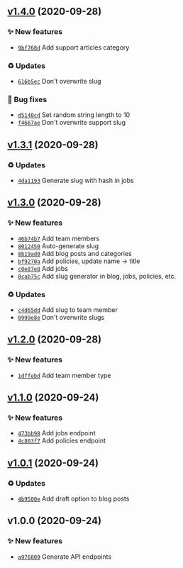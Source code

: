 ## [v1.4.0](https://github.com/koj-co/strapi/compare/v1.3.1...v1.4.0) (2020-09-28)

### ✨ New features

- [`9bf768d`](https://github.com/koj-co/strapi/commit/9bf768d)  Add support articles category

### ♻️ Updates

- [`616b5ec`](https://github.com/koj-co/strapi/commit/616b5ec)  Don&#x27;t overwrite slug

### 🐛 Bug fixes

- [`d5140cd`](https://github.com/koj-co/strapi/commit/d5140cd)  Set random string length to 10
- [`f4667ae`](https://github.com/koj-co/strapi/commit/f4667ae)  Don&#x27;t overwrite support slug

## [v1.3.1](https://github.com/koj-co/strapi/compare/v1.3.0...v1.3.1) (2020-09-28)

### ♻️ Updates

- [`4da1193`](https://github.com/koj-co/strapi/commit/4da1193)  Generate slug with hash in jobs

## [v1.3.0](https://github.com/koj-co/strapi/compare/v1.2.0...v1.3.0) (2020-09-28)

### ✨ New features

- [`46b74b7`](https://github.com/koj-co/strapi/commit/46b74b7)  Add team members
- [`8012450`](https://github.com/koj-co/strapi/commit/8012450)  Auto-generate slug
- [`8b19ad0`](https://github.com/koj-co/strapi/commit/8b19ad0)  Add blog posts and categories
- [`bf9270a`](https://github.com/koj-co/strapi/commit/bf9270a)  Add policies, update name -&gt; title
- [`c0e87e8`](https://github.com/koj-co/strapi/commit/c0e87e8)  Add jobs
- [`8cab75c`](https://github.com/koj-co/strapi/commit/8cab75c)  Add slug generator in blog, jobs, policies, etc.

### ♻️ Updates

- [`c4d65dd`](https://github.com/koj-co/strapi/commit/c4d65dd)  Add slug to team member
- [`0999e8e`](https://github.com/koj-co/strapi/commit/0999e8e)  Don&#x27;t overwrite slugs

## [v1.2.0](https://github.com/koj-co/strapi/compare/v1.1.0...v1.2.0) (2020-09-28)

### ✨ New features

- [`1dffebd`](https://github.com/koj-co/strapi/commit/1dffebd)  Add team member type

## [v1.1.0](https://github.com/koj-co/strapi/compare/v1.0.1...v1.1.0) (2020-09-24)

### ✨ New features

- [`473bb98`](https://github.com/koj-co/strapi/commit/473bb98)  Add jobs endpoint
- [`4c803f7`](https://github.com/koj-co/strapi/commit/4c803f7)  Add policies endpoint

## [v1.0.1](https://github.com/koj-co/strapi/compare/v1.0.0...v1.0.1) (2020-09-24)

### ♻️ Updates

- [`4b9500e`](https://github.com/koj-co/strapi/commit/4b9500e)  Add draft option to blog posts

## v1.0.0 (2020-09-24)

### ✨ New features

- [`a976809`](https://github.com/koj-co/strapi/commit/a976809)  Generate API endpoints
